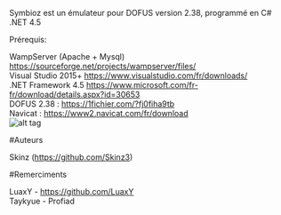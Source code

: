 Symbioz est un émulateur pour DOFUS version 2.38, programmé en C# .NET 4.5

Prérequis:

WampServer (Apache + Mysql) https://sourceforge.net/projects/wampserver/files/ <br />
Visual Studio 2015+ https://www.visualstudio.com/fr/downloads/ <br />
.NET Framework 4.5 https://www.microsoft.com/fr-fr/download/details.aspx?id=30653 <br />
DOFUS 2.38 : https://1fichier.com/?fj0fiha9tb <br />
Navicat : https://www2.navicat.com/fr/download <br />
![alt tag](http://image.noelshack.com/fichiers/2015/52/1450734679-logosymbioz.png) <br />



#Auteurs

Skinz (https://github.com/Skinz3)

#Remerciments

LuaxY - https://github.com/LuaxY  <br />
Taykyue - Profiad  <br />


